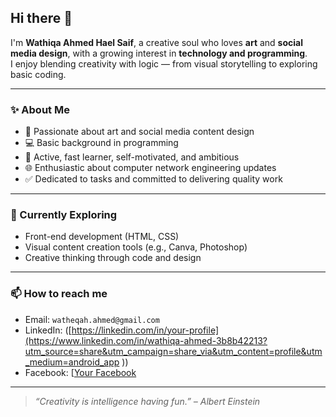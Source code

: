 ## Hi there 👋

I'm **Wathiqa Ahmed Hael Saif**, a creative soul who loves **art** and **social media design**, with a growing interest in **technology and programming**.  
I enjoy blending creativity with logic — from visual storytelling to exploring basic coding.

---

### ✨ About Me
- 🎨 Passionate about art and social media content design  
- 💻 Basic background in programming  
- 🚀 Active, fast learner, self-motivated, and ambitious  
- 🌐 Enthusiastic about computer network engineering updates  
- ✅ Dedicated to tasks and committed to delivering quality work  

---

### 🌱 Currently Exploring
- Front-end development (HTML, CSS)  
- Visual content creation tools (e.g., Canva, Photoshop)  
- Creative thinking through code and design  

---

### 📫 How to reach me
- Email: `watheqah.ahmed@gmail.com`  
- LinkedIn: ([https://linkedin.com/in/your-profile](https://www.linkedin.com/in/wathiqa-ahmed-3b8b42213?utm_source=share&utm_campaign=share_via&utm_content=profile&utm_medium=android_app ))  
- Facebook: [[Your Facebook](https://facebook.com/your-profile](https://www.facebook.com/share/16RrESak52/))  

---

> *“Creativity is intelligence having fun.” – Albert Einstein*

<!--
**watheqahahmed/watheqahahmed** is a ✨ _special_ ✨ repository because its `README.md` (this file) appears on your GitHub profile.

Here are some ideas to get you started:

- 🔭 I’m currently working on ...
- 🌱 I’m currently learning ...
- 👯 I’m looking to collaborate on ...
- 🤔 I’m looking for help with ...
- 💬 Ask me about ...
- 📫 How to reach me: ...
- 😄 Pronouns: ...
- ⚡ Fun fact: ...
-->

